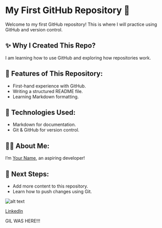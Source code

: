 # My First GitHub Repository 🚀

Welcome to my first GitHub repository! This is where I will practice using GitHub and version control.

## ✨ Why I Created This Repo?
I am learning how to use GitHub and exploring how repositories work.

## 📌 Features of This Repository:
- First-hand experience with GitHub.
- Writing a structured README file.
- Learning Markdown formatting.

## 🔧 Technologies Used:
- Markdown for documentation.
- Git & GitHub for version control.

## 👨‍💻 About Me:
I’m [Your Name](https://github.com/your-github-username), an aspiring developer!

## 🎯 Next Steps:
- Add more content to this repository.
- Learn how to push changes using Git.


![alt text](https://nickelodeonuniverse.com/wp-content/uploads/Spongebob.png)

[LinkedIn](https://www.linkedin.com/in/eduwiese/)


GIL WAS HERE!!!